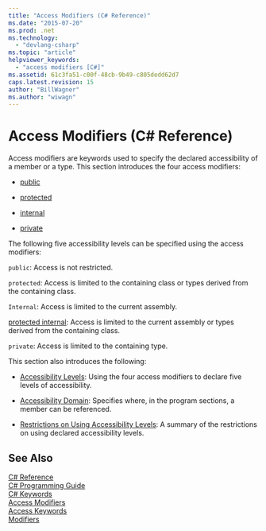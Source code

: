 ```yaml
---
title: "Access Modifiers (C# Reference)"
ms.date: "2015-07-20"
ms.prod: .net
ms.technology: 
  - "devlang-csharp"
ms.topic: "article"
helpviewer_keywords: 
  - "access modifiers [C#]"
ms.assetid: 61c3fa51-c00f-48cb-9b49-c805dedd62d7
caps.latest.revision: 15
author: "BillWagner"
ms.author: "wiwagn"
---
```

# Access Modifiers (C# Reference)
Access modifiers are keywords used to specify the declared accessibility of a member or a type. This section introduces the four access modifiers:  
  
-   [public](../../../csharp/language-reference/keywords/public.md)  
  
-   [protected](../../../csharp/language-reference/keywords/protected.md)  
  
-   [internal](../../../csharp/language-reference/keywords/internal.md)  
  
-   [private](../../../csharp/language-reference/keywords/private.md)  
  
 The following five accessibility levels can be specified using the access modifiers:  
  
 `public`: Access is not restricted.  
  
 `protected`: Access is limited to the containing class or types derived from the containing class.  
  
 `Internal`: Access is limited to the current assembly.  
  
 [protected internal](../../../csharp/programming-guide/classes-and-structs/access-modifiers.md): Access is limited to the current assembly or types derived from the containing class.  
  
 `private`: Access is limited to the containing type.  
  
 This section also introduces the following:  
  
-   [Accessibility Levels](../../../csharp/language-reference/keywords/accessibility-levels.md): Using the four access modifiers to declare five levels of accessibility.  
  
-   [Accessibility Domain](../../../csharp/language-reference/keywords/accessibility-domain.md): Specifies where, in the program sections, a member can be referenced.  
  
-   [Restrictions on Using Accessibility Levels](../../../csharp/language-reference/keywords/restrictions-on-using-accessibility-levels.md): A summary of the restrictions on using declared accessibility levels.  
  
## See Also  
 [C# Reference](../../../csharp/language-reference/index.md)   
 [C# Programming Guide](../../../csharp/programming-guide/index.md)   
 [C# Keywords](../../../csharp/language-reference/keywords/index.md)   
 [Access Modifiers](../../../csharp/programming-guide/classes-and-structs/access-modifiers.md)   
 [Access Keywords](../../../csharp/language-reference/keywords/access-keywords.md)   
 [Modifiers](../../../csharp/language-reference/keywords/modifiers.md)
